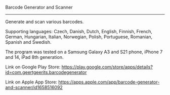 Barcode Generator and Scanner
_____________________________

Generate and scan various barcodes.

Supporting languages: Czech, Danish, Dutch, English, Finnish, French, German, Hungarian, Italian, Norwegian, Polish, Portuguese, Romanian, Spanish and Swedish.

The program was tested on a Samsung Galaxy A3 and S21 phone, iPhone 7 and 14, iPad 8th generation.

Link on Google Play Store:
https://play.google.com/store/apps/details?id=com.geertgeerits.barcodegenerator

Link on Apple App Store:
https://apps.apple.com/app/barcode-generator-and-scanner/id1658516092

